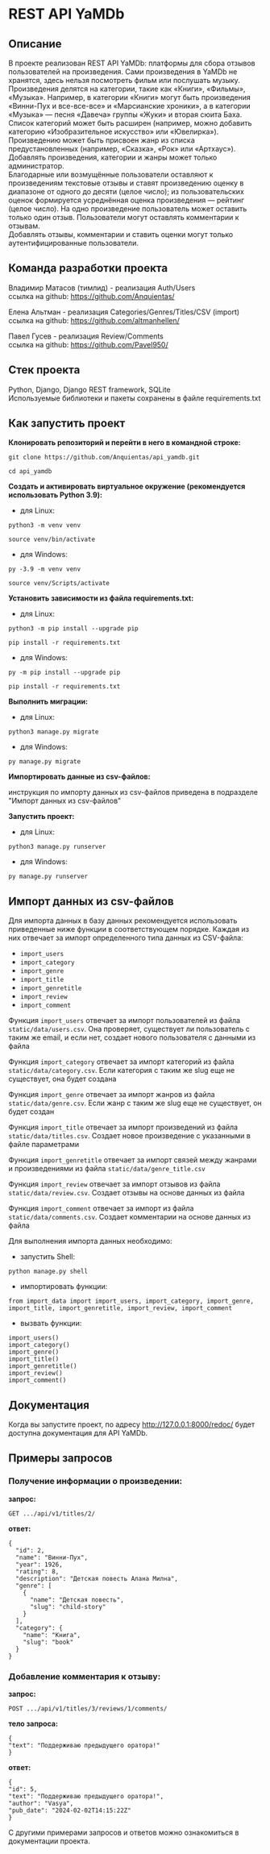 # REST API YaMDb
## Описание
В проекте реализован REST API YaMDb: платформы для сбора отзывов пользователей на произведения. Сами произведения в YaMDb не хранятся, здесь нельзя посмотреть фильм или послушать музыку.  
Произведения делятся на категории, такие как «Книги», «Фильмы», «Музыка». Например, в категории «Книги» могут быть произведения «Винни-Пух и все-все-все» и «Марсианские хроники», а в категории «Музыка» — песня «Давеча» группы «Жуки» и вторая сюита Баха. Список категорий может быть расширен (например, можно добавить категорию «Изобразительное искусство» или «Ювелирка»).  
Произведению может быть присвоен жанр из списка предустановленных (например, «Сказка», «Рок» или «Артхаус»).  
Добавлять произведения, категории и жанры может только администратор.  
Благодарные или возмущённые пользователи оставляют к произведениям текстовые отзывы и ставят произведению оценку в диапазоне от одного до десяти (целое число); из пользовательских оценок формируется усреднённая оценка произведения — рейтинг (целое число). На одно произведение пользователь может оставить только один отзыв.
Пользователи могут оставлять комментарии к отзывам.  
Добавлять отзывы, комментарии и ставить оценки могут только аутентифицированные пользователи.

## Команда разработки проекта

Владимир Матасов (тимлид) - реализация Auth/Users  
ссылка на github: https://github.com/Anquientas/

Елена Альтман - реализация Categories/Genres/Titles/CSV (import)  
ссылка на github: https://github.com/altmanhellen/

Павел Гусев - реализация Review/Comments  
ссылка на github: https://github.com/Pavel950/

## Стек проекта
Python, Django, Django REST framework, SQLite  
Используемые библиотеки и пакеты сохранены в файле requirements.txt

## Как запустить проект

**Клонировать репозиторий и перейти в него в командной строке:**

```
git clone https://github.com/Anquientas/api_yamdb.git
```

```
cd api_yamdb
```

**Cоздать и активировать виртуальное окружение (рекомендуется использовать Python 3.9):**

* для Linux:

```
python3 -m venv venv
```

```
source venv/bin/activate
```

* для Windows:

```
py -3.9 -m venv venv
```

```
source venv/Scripts/activate
```

**Установить зависимости из файла requirements.txt:**

* для Linux:

```
python3 -m pip install --upgrade pip
```

```
pip install -r requirements.txt
```

* для Windows:

```
py -m pip install --upgrade pip
```

```
pip install -r requirements.txt
```

**Выполнить миграции:**

* для Linux:

```
python3 manage.py migrate
```

* для Windows:

```
py manage.py migrate
```

**Импортировать данные из csv-файлов:**

инструкция по импорту данных из csv-файлов приведена в подразделе "Импорт данных из csv-файлов"

**Запустить проект:**

* для Linux:

```
python3 manage.py runserver
```

* для Windows:

```
py manage.py runserver
```

## Импорт данных из csv-файлов

Для импорта данных в базу данных рекомендуется использовать приведенные ниже функции в соответствующем порядке. Каждая из них отвечает за импорт определенного типа данных из CSV-файла:

* `import_users`
* `import_category`
* `import_genre`
* `import_title`
* `import_genretitle`
* `import_review`
* `import_comment`

Функция `import_users` отвечает за импорт пользователей из файла `static/data/users.csv`. Она проверяет, существует ли пользователь с таким же email, и если нет, создает нового пользователя с данными из файла

Функция `import_category` отвечает за импорт категорий из файла `static/data/category.csv`. Если категория с таким же slug еще не существует, она будет создана

Функция `import_genre` отвечает за импорт жанров из файла `static/data/genre.csv`. Если жанр с таким же slug еще не существует, он будет создан

Функция `import_title` отвечает за импорт произведений из файла `static/data/titles.csv`. Создает новое произведение с указанными в файле параметрами

Функция `import_genretitle` отвечает за импорт связей между жанрами и произведениями из файла `static/data/genre_title.csv`

Функция `import_review` отвечает за импорт отзывов из файла `static/data/review.csv`. Создает отзывы на основе данных из файла

Функция `import_comment` отвечает за импорт из файла `static/data/comments.csv`. Создает комментарии на основе данных из файла 

Для выполнения импорта данных необходимо:
* запустить Shell:

```
python manage.py shell
```
* импортировать функции:

```
from import_data import import_users, import_category, import_genre, import_title, import_genretitle, import_review, import_comment
```
* вызвать функции:

```
import_users()
import_category()
import_genre()
import_title()
import_genretitle()
import_review()
import_comment()
```

## Документация

Когда вы запустите проект, по адресу http://127.0.0.1:8000/redoc/ будет доступна документация для API YaMDb.

## Примеры запросов

### Получение информации о произведении:

**запрос:**
```
GET .../api/v1/titles/2/
```

**ответ:**
```
{
  "id": 2,
  "name": "Винни-Пух",
  "year": 1926,
  "rating": 8,
  "description": "Детская повесть Алана Милна",
  "genre": [
    {
      "name": "Детская повесть",
      "slug": "child-story"
    }
  ],
  "category": {
    "name": "Книга",
    "slug": "book"
  }
}
```

### Добавление комментария к отзыву:

**запрос:**
```
POST .../api/v1/titles/3/reviews/1/comments/
```

**тело запроса:**
```
{
"text": "Поддерживаю предыдущего оратора!"
}
```

**ответ:**
```
{
"id": 5,
"text": "Поддерживаю предыдущего оратора!",
"author": "Vasya",
"pub_date": "2024-02-02T14:15:22Z"
}
```

С другими примерами запросов и ответов можно ознакомиться в документации проекта.
